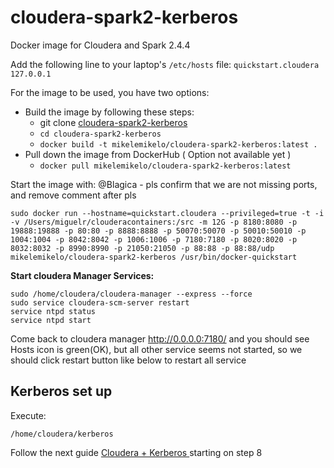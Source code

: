 # cloudera-spark2-kerberos
Docker image for Cloudera and Spark 2.4.4

Add the following line to your laptop's `/etc/hosts` file:
`quickstart.cloudera	127.0.0.1`

For the image to be used, you have two options:
* Build the image by following these steps:
  * git clone [cloudera-spark2-kerberos](https://github.com/mikelemikelo/cloudera-spark2-kerberos.git)
  * `cd cloudera-spark2-kerberos`
  * `docker build -t mikelemikelo/cloudera-spark2-kerberos:latest .`
* Pull down the image from DockerHub ( Option not available yet )
  * `docker pull mikelemikelo/cloudera-spark2-kerberos:latest`
  


Start the image with:
@Blagica - pls confirm that we are not missing ports,  and remove comment after pls

```
sudo docker run --hostname=quickstart.cloudera --privileged=true -t -i -v /Users/miguelr/clouderacontainers:/src -m 12G -p 8180:8080 -p 19888:19888 -p 80:80 -p 8888:8888 -p 50070:50070 -p 50010:50010 -p 1004:1004 -p 8042:8042 -p 1006:1006 -p 7180:7180 -p 8020:8020 -p 8032:8032 -p 8990:8990 -p 21050:21050 -p 88:88 -p 88:88/udp mikelemikelo/cloudera-spark2-kerberos /usr/bin/docker-quickstart
```


**Start cloudera Manager Services:**
```
sudo /home/cloudera/cloudera-manager --express --force
sudo service cloudera-scm-server restart
service ntpd status
service ntpd start
```

Come back to cloudera manager http://0.0.0.0:7180/  and you should see Hosts icon is green(OK), but all other service seems not started, so we should click restart button like below to restart all service



## Kerberos set up

Execute:

`/home/cloudera/kerberos`


Follow the next guide [Cloudera + Kerberos ](https://chrisyen8341.medium.com/simple-way-to-setup-hadoop-single-node-cluster-with-kerberos-enable-from-docker-1dc0d9803c08) starting on step 8 


